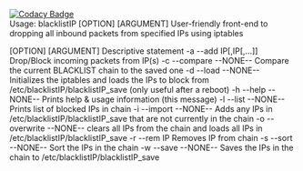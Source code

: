 [![Codacy Badge](https://api.codacy.com/project/badge/Grade/69c10a7defbe47aa91a100a12182c08e)](https://www.codacy.com/app/perth/blacklistIP?utm_source=github.com&amp;utm_medium=referral&amp;utm_content=sc-perth/blacklistIP&amp;utm_campaign=Badge_Grade)<br/>
Usage: blacklistIP [OPTION]  [ARGUMENT]
User-friendly front-end to dropping all inbound packets from specified IPs using iptables

  [OPTION]	 [ARGUMENT]	 Descriptive statement
  -a --add	  IP[,IP[,...]]	 Drop/Block incoming packets from IP(s)
  -c --compare	  --NONE--	 Compare the current BLACKLIST chain to the saved one
  -d --load	  --NONE--	 Initializes the iptables and loads the IPs to block from
					/etc/blacklistIP/blacklistIP_save (only useful after a reboot)
  -h --help	  --NONE--	 Prints help & usage information (this message)
  -l --list	  --NONE--	 Prints list of blocked IPs in chain
  -i --import	  --NONE--	 Adds any IPs in /etc/blacklistIP/blacklistIP_save that are not currently in the chain
  -o --overwrite  --NONE--	 clears all IPs from the chain and loads all IPs in /etc/blacklistIP/blacklistIP_save
  -r --rem	  IP		 Removes IP from chain
  -s --sort	  --NONE--	 Sort the IPs in the chain
  -w --save	  --NONE--	 Saves the IPs in the chain to /etc/blacklistIP/blacklistIP_save
